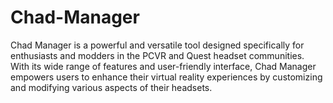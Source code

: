 # Chad-Manager
Chad Manager is a powerful and versatile tool designed specifically for enthusiasts and modders in the PCVR and Quest headset communities. With its wide range of features and user-friendly interface, Chad Manager empowers users to enhance their virtual reality experiences by customizing and modifying various aspects of their headsets.
